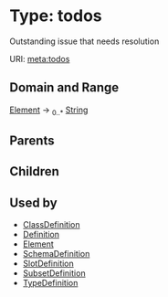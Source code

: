 
# Type: todos


Outstanding issue that needs resolution

URI: [meta:todos](https://w3id.org/biolink/biolinkml/meta/todos)


## Domain and Range

[Element](Element.md) ->  <sub>0..*</sub> [String](type/String.md)

## Parents


## Children


## Used by

 * [ClassDefinition](ClassDefinition.md)
 * [Definition](Definition.md)
 * [Element](Element.md)
 * [SchemaDefinition](SchemaDefinition.md)
 * [SlotDefinition](SlotDefinition.md)
 * [SubsetDefinition](SubsetDefinition.md)
 * [TypeDefinition](TypeDefinition.md)
